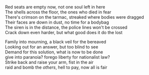 Red seats are empty now, not one soul left in here  
The shells across the floor, the ones who died in fear  
There's crimson on the tarmac, streaked where bodies were dragged  
Their faces are down in dust, no time for a bodybag  
The siren is in the distance, the police lines won't be crossed  
Crack down even harder, but what good does it do the lost  

Family into mourning, a black veil for the bereaved  
Looking out for an answer, but too blind to see  
Demand for this solution, what is now to be done  
give into paranoia? forego liberty for nationalist law?  
Strike back and raise your arm, fist in the air  
raid and bomb the _others_, hell to pay, now all is fair   


